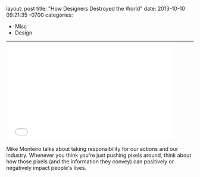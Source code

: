 layout: post
title:  "How Designers Destroyed the World"
date:   2013-10-10 09:21:35 -0700
categories:
  - Misc
  - Design
---

<iframe class="embedly-embed" src="//cdn.embedly.com/widgets/media.html?src=https%3A%2F%2Fplayer.vimeo.com%2Fvideo%2F68470326&url=https%3A%2F%2Fvimeo.com%2F68470326&image=http%3A%2F%2Fi.vimeocdn.com%2Fvideo%2F441640247_1280.jpg&key=d815972c91e546edb5d2d02e509f8b1c&type=text%2Fhtml&schema=vimeo" width="450" height="253" scrolling="no" frameborder="0" allowfullscreen></iframe>

Mike Monteiro talks about taking responsibility for our actions and our industry. Whenever you think you're just pushing pixels around, think about how those pixels (and the information they convey) can positively or negatively impact people's lives. ﻿  

 
